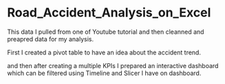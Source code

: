 # Road_Accident_Analysis_on_Excel

This data I pulled from one of Youtube tutorial and then cleanned and preapred data for my analysis.

First I created a pivot table to have an idea about the accident trend.

and then after creating a multiple KPIs I prepared an interactive dashboard which can be filtered using Timeline and Slicer I have on dashboard.

